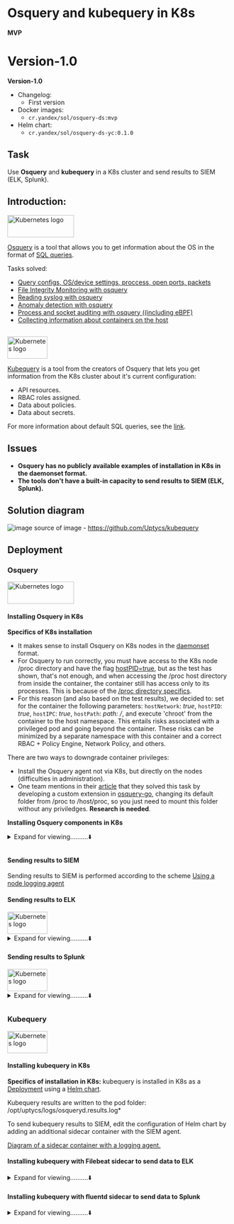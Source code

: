 # Osquery and kubequery in K8s
**MVP**

# Version-1.0

**Version-1.0**
- Changelog:
    - First version
- Docker images:
    - `cr.yandex/sol/osquery-ds:mvp`
- Helm chart:
    - `cr.yandex/sol/osquery-ds-yc:0.1.0`
    
## Task
    
Use **Osquery** and **kubequery** in a K8s cluster and send results to SIEM (ELK, Splunk).

## Introduction:

<a href="https://kubernetes.io/">
    <img src="https://engineering.fb.com/wp-content/uploads/2014/10/1_XC-k2QigREIwZnBpFZ4StA@2x.png"
         alt="Kubernetes logo" title="Kubernetes" height="50" width="150" />
</a></br>

[Osquery](https://github.com/osquery/osquery) is a tool that allows you to get information about the OS in the format of [SQL queries](https://osquery.io/schema/current/#file_events). 

Tasks solved:

- [Query configs, OS/device settings, proccess, open ports, packets](https://github.com/osquery/osquery#what-is-osquery)
- [File Integrity Monitoring with osquery](https://osquery.readthedocs.io/en/stable/deployment/file-integrity-monitoring/)
- [Reading syslog with osquery](https://osquery.readthedocs.io/en/stable/deployment/syslog/)
- [Anomaly detection with osquery](https://osquery.readthedocs.io/en/stable/deployment/anomaly-detection/)
- [Process and socket auditing with osquery ((including eBPF)](https://osquery.readthedocs.io/en/stable/deployment/process-auditing/)
- [Collecting information about containers on the host](https://www.uptycs.com/blog/get-started-using-osquery-for-container-security)

##

<a href="https://kubernetes.io/">
    <img src="https://repository-images.githubusercontent.com/330738883/21226100-5c12-11eb-9223-9a51942d504e"
         alt="Kubernetes logo" title="Kubernetes" height="50" width="90" />
</a></br>

[Kubequery](https://github.com/Uptycs/kubequery) is a tool from the creators of Osquery that lets you get information from the K8s cluster about it's current configuration:
-    API resources.
-    RBAC roles assigned.
-    Data about policies.
-    Data about secrets.

For more information about default SQL queries, see the [link](https://github.com/Uptycs/kubequery/blob/master/charts/kubequery/values.yaml#L41).

## Issues

- **Osquery has no publicly available examples of installation in K8s in the daemonset format.**
- **The tools don't have a built-in capacity to send results to SIEM (ELK, Splunk).**

## Solution diagram

![image](https://user-images.githubusercontent.com/85429798/143606481-7ccef674-61de-4097-8042-c7f9e9a66b5f.png)
source of image - https://github.com/Uptycs/kubequery

## Deployment

### Osquery

<a href="https://kubernetes.io/">
    <img src="https://engineering.fb.com/wp-content/uploads/2014/10/1_XC-k2QigREIwZnBpFZ4StA@2x.png"
         alt="Kubernetes logo" title="Kubernetes" height="50" width="150" />
</a></br>

#### Installing Osquery in K8s

**Specifics of K8s installation**

- It makes sense to install Osquery on K8s nodes in the [daemonset](https://kubernetes.io/docs/concepts/workloads/controllers/daemonset/) format.
- For Osquery to run correctly, you must have access to the K8s node /proc directory and have the flag [hostPID=true](https://github.com/BishopFox/badPods/tree/main/manifests/hostpid), but as the test has shown, that's not enough, and when accessing the /proc host directory from inside the container, the container still has access only to its processes. This is because of the [/proc directory specifics](https://stackoverflow.com/questions/47072586/docker-access-host-proc).
- For this reason (and also based on the test results), we decided to: set for the container the following parameters: `hostNetwork`: *true*, `hostPID`: *true*, `hostIPC`: *true*, `hostPath`: *path: /*, and execute 'chroot' from the container to the host namespace. This entails risks associated with a privileged pod and going beyond the container. These risks can be minimized by a separate namespace with this container and a correct RBAC + Policy Engine, Network Policy, and others.

There are two ways to downgrade container privileges:
-    Install the Osquery agent not via K8s, but directly on the nodes (difficulties in administration).
-    One team mentions in their [article](https://developer.ibm.com/articles/monitoring-containers-osquery/) that they solved this task by developing a custom extension in [osquery-go](https://github.com/kolide/osquery-go/blob/master/README.md), changing its default folder from /proc to /host/proc, so you just need to mount this folder without any priviledges. **Research is needed**.

**Installing Osquery components in K8s**

<details>
<summary>Expand for viewing..........⬇️</summary>

**The prepared configuration includes:**

- Basic Osquery config with the following options enabled:
- Integrity control of critical K8s nodes files (according to CIS Benchmark).
- [Osquery packs](https://github.com/osquery/osquery/tree/master/packs) included: incident response, vuln-management;
- Proccess events enable.
- A configuration file with a script that checks for an Osquery binary on the K8s node and, if necessary, copies it and runs 
- Network Policies that, by default, prohibit all incoming and outgoing traffic for the Osquery namespace.

**Prerequisites:**

- A deployed cluster of [Managed Service for Kubernetes](https://cloud.yandex.ru/docs/managed-kubernetes/quickstart).

**Installation using Helm:**

-    Download values.yaml:
```
helm inspect values oci://cr.yandex/sol/osquery-ds-yc --version 0.1.0 > values.yaml
```

-    If necessary, customize the configuration in the file or set parameters during installation.

-    Run installation with the parameters:
```
helm install osquery-ds-yc \
oci://cr.yandex/sol/osquery-ds-yc --version 0.1.0 \
 --namespace osquery \
--create-namespace \
-f values.yaml \
--set osqueryArgs="--verbose --disable_events=false --enable_file_events=true --disable_audit=false --audit_allow_config=true --audit_persist=true --audit_allow_process_events=true"
```

- * To enable eBPF proccess events, add the flag `--enable_bpf_events=true` and access the `bpf_process_events` table. Read more in the [docs](https://osquery.readthedocs.io/en/stable/deployment/process-auditing/)

**Installation with kubectl apply:**

-    Download the repository files:
```
git clone https://github.com/yandex-cloud/yc-solution-library-for-security.git 
```
-    Go to the folder:
```
cd /yc-solution-library-for-security/kubernetes-security/osquery-kubequery/osquery-install-daemonset/ 
```
-    If necessary, customize the files configmap-config.yaml and configmap-pack_conf.yaml.

-    Run the following commands:
```
kubectl apply -f ./ns.yaml 
kubectl apply -f ./
```

**TBD: Creating a Helm chart**

</details>

##

#### Sending results to SIEM
Sending results to SIEM is performed according to the scheme [Using a node logging agent](https://kubernetes.io/docs/concepts/cluster-administration/logging/#using-a-node-logging-agent)

#### Sending results to ELK

<a href="https://kubernetes.io/">
    <img src="https://oracle-patches.com/images/2020/03/05/estc-logo-vvedenie_large.jpg"
         alt="Kubernetes logo" title="Kubernetes" height="50" width="90" />
</a></br>

<details>
<summary>Expand for viewing..........⬇️</summary>  

![image](https://user-images.githubusercontent.com/85429798/143606732-547cd5c6-35ed-4296-b0ca-fbb0e017da5c.png)

[Filebeat](https://www.elastic.co/beats/filebeat) is used to send data to ELK. Filebeat has a built-in [Osquery module](https://www.elastic.co/guide/en/beats/filebeat/current/filebeat-module-osquery.html). It's installed using [Helm chart](https://github.com/elastic/helm-charts/tree/main/filebeat).

**Prerequisites:**

- A deployed cluster of [Managed Service for ElasticSearch](https://cloud.yandex.ru/docs/managed-elasticsearch/operations/cluster-create).
- Credentials for the cluster.

**Installing components in K8s:**

- Go to the folder:
```
cd /yc-solution-library-for-security/kubernetes-security/osquery-kubequery/filebeat-helm/
```
- Download a certificate for Managed Elastic service (shared by all):
```
mkdir ~/.elasticsearch && \
wget  "https://storage.yandexcloud.net/cloud-certs/CA.pem" -O ~/.elasticsearch/root.crt && \
chmod 0600 ~/.elasticsearch/root.crt
cp ~/.elasticsearch/root.crt ./elastic-certificate.pem
```
-    Create a secret with an ELK certificate in a K8s cluster:
```
kubectl create secret generic elastic-certificate-pem --from-file=./elastic-certificate.pem
```
-    Create a secret with ELK credentials in a K8s cluster (replace with your values):
```
kubectl create secret generic security-master-credentials --from-literal=username=admin --from-literal=password=P@ssword
```
-    Prepare an existing ./values.yaml file in the folder (edit).
```
Set the ELK name for the extraEnvs host:
extraEnvs:
      - name: "ELASTICSEARCH_HOSTS"
        value: "c-c9qfrs7u8i6g59dkb0vj.rw.mdb.yandexcloud.net:9200"

Edit the configuration file if needed.
```
-    Install the Helm chart with the modified Helm file named "values"
```
helm repo add elastic https://helm.elastic.co
helm install filebeat elastic/filebeat -f values.yaml
```
- Check for entries in the ELK database in the Filebeat-osquery index (create an index pattern).
- A Filebeat-osquery index will appear in Elastic.

- **TBD: Creating a separate dashboard in ELK for Osquery (installed packages, shell commands, open ports, OS versions, node versions, etc.).**

</details>

#### Sending results to Splunk

<a href="https://kubernetes.io/">
    <img src="https://cdn.f1ne.ws/userfiles/brown/142781.jpg"
         alt="Kubernetes logo" title="Kubernetes" height="50" width="90" />
</a></br>

<details>
<summary>Expand for viewing..........⬇️</summary>  

![image](https://user-images.githubusercontent.com/85429798/143606623-1d3630aa-53e8-44dd-a619-a7b19d9dc925.png)

To send results to Splunk, use [fluentd splunk hec plugin](https://github.com/splunk/fluent-plugin-splunk-hec). It's installed using [helm-chart](https://github.com/splunk/splunk-connect-for-kubernetes/tree/develop/helm-chart/splunk-connect-for-kubernetes/charts/splunk-kubernetes-logging). 

**Prerequisites:**

-    Splunk has been deployed.
-    [HTTP Event Collector](https://docs.splunk.com/Documentation/SplunkCloud/8.2.2105/Data/UsetheHTTPEventCollector#Configure_HTTP_Event_Collector_on_Splunk_Enterprise) has been configured.
-    You have a HEC token for sending events.

**Installing components in K8s**

-    Go to the folder:
```
cd /yc-solution-library-for-security/kubernetes-security/osquery-kubequery/fluentsplunk-helm/
```
-    Prepare an existing ./values.yaml file in the folder (edit) or download the [original one](https://github.com/splunk/splunk-connect-for-kubernetes/blob/develop/helm-chart/splunk-connect-for-kubernetes/charts/splunk-kubernetes-logging/values.yaml).
-    Set the Splunk host name:
```
splunk:
  hec:
    host: 51.250.7.127 (specify your value)
```
-    Install a Helm chart specifying the ./values.yaml file, your HEC Token, and SSL settings:
```
helm install my-splunk-logging -f values.yaml --set splunk.hec.insecureSSL=true --set splunk.hec.token=<your token> --set splunk-kubernetes-logging.fullnameOverride=splunk-logging https://github.com/splunk/splunk-connect-for-kubernetes/releases/download/1.4.5/splunk-kubernetes-logging-1.4.5.tgz
```

</details>

##

### Kubequery

<a href="https://kubernetes.io/">
    <img src="https://repository-images.githubusercontent.com/330738883/21226100-5c12-11eb-9223-9a51942d504e"
         alt="Kubernetes logo" title="Kubernetes" height="50" width="90" />
</a></br>

#### Installing kubequery in K8s

**Specifics of installation in K8s:** kubequery is installed in K8s as a [Deployment](https://kubernetes.io/docs/concepts/workloads/controllers/deployment/) using a [Helm chart](https://github.com/Uptycs/kubequery#helm).

Kubequery results are written to the pod folder: /opt/uptycs/logs/osqueryd.results.log*

To send kubequery results to SIEM, edit the configuration of Helm chart by adding an additional sidecar container with the SIEM agent. 

[Diagram of a sidecar container with a logging agent.](https://kubernetes.io/docs/concepts/cluster-administration/logging/#sidecar-container-with-a-logging-agent)  

#### Installing kubequery with Filebeat sidecar to send data to ELK

<details>
<summary>Expand for viewing..........⬇️</summary>  

![image](https://user-images.githubusercontent.com/85429798/143607391-b0c5c2ee-4556-429b-a3e4-bb17e2dcdda5.png)

-    Go to the folder:
```
cd /yc-solution-library-for-security/kubernetes-security/osquery-kubequery/kubequery/kubequery-with-elastic-filebeat/
```
-    Create a namespace:
```
kubectl create ns kubequery
```
-    Download a certificate for Managed Elastic service (shared by all):
```
mkdir ~/.elasticsearch && \
wget  "https://storage.yandexcloud.net/cloud-certs/CA.pem" -O ~/.elasticsearch/root.crt && \
chmod 0600 ~/.elasticsearch/root.crt
cp ~/.elasticsearch/root.crt ./elastic-certificate.pem
```
-    Create a secret with an ELK certificate in the K8s cluster:
```
kubectl create secret generic elastic-certificate-pem --from-file=./elastic-certificate.pem -n kubequery
```
-    Create a secret with ELK credentials in the K8s cluster (replace with your values):
```
kubectl create secret generic security-master-credentials --from-literal=username=admin --from-literal=password=P@ssword -n kubequery
```
-    In the ./configmap-filebeat.yaml file, specify the value of `output.elasticsearch`: *hosts: "c-c9qfrs7u8i6g59dkb0vj.rw.mdb.yandexcloud.net:9200"* (your value).
-    Download Helm chart files using the command:
```
git clone https://github.com/Uptycs/kubequery.git
```
-    Copy the prepared files to the chart folder:
```
cp ./*.yaml ./kubequery/charts/kubequery/templates/
```
-    Delete the ns creation file from the chart folder:
```
rm ./kubequery/charts/kubequery/templates/namespace.yaml
```
-    In the ./kubequery/charts/kubequery/values.yaml file, specify the value of the cluster name `cluster`: *mycluster*.
-    Install Helm chart from a local working folder:
```
helm install my-kubequery ./kubequery/charts/kubequery/ 
```
A filebeat-kubequery index will appear in Elastic.

**TBD: Creating a Helm chart for convenience and contributing it to kubequery**

</details>

#### Installing kubequery with fluentd sidecar to send data to Splunk

<details>
<summary>Expand for viewing..........⬇️</summary> 

![image](https://user-images.githubusercontent.com/85429798/143606787-4ef0c6e9-7595-4293-958d-7e06d10abbe5.png)

- Go to the folder:
```
cd /yc-solution-library-for-security/kubernetes-security/osquery-kubequery/kubequery/kubequery-with-splunk/
```
-    Create a namespace:
```
kubectl create ns kubequery
```
-    Create a secret to store an HEC token:
```
kubectl create secret generic splunk-hec-secret --from-literal=splunk_hec_token=<your token> -n kubequery
```
-    In the ./configmap-fluentd.yaml file, specify value for `hec_host` -- *51.250.7.127* (your address) and for `host`  — *my-cluster* (cluster name).
-    Download Helm chart using the command:
```
git clone https://github.com/Uptycs/kubequery.git
```
-    Copy the prepared files to the chart folder:
```
cp ./*.yaml ./kubequery/charts/kubequery/templates/
```
-    Delete the ns creation file from the chart folder:
```
rm ./kubequery/charts/kubequery/templates/namespace.yaml
```
-    Install Helm chart from a local working folder:
```
helm install my-kubequery ./kubequery/charts/kubequery/ 
```

** TBD: Creating a Helm chart for convenience and contributing it to kubequery **

</details>
